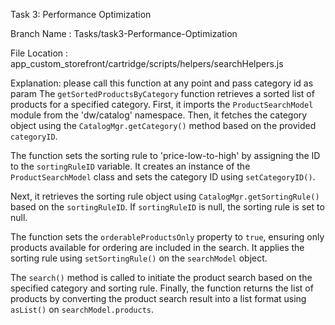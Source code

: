 Task 3: Performance Optimization

Branch Name : Tasks/task3-Performance-Optimization

File Location : app_custom_storefront/cartridge/scripts/helpers/searchHelpers.js

Explanation:
please call this function at any point and pass category id as param
The `getSortedProductsByCategory` function retrieves a sorted list of products for a specified category. First, it imports the `ProductSearchModel` module from the 'dw/catalog' namespace. Then, it fetches the category object using the `CatalogMgr.getCategory()` method based on the provided `categoryID`. 

The function sets the sorting rule to 'price-low-to-high' by assigning the ID to the `sortingRuleID` variable. It creates an instance of the `ProductSearchModel` class and sets the category ID using `setCategoryID()`.

Next, it retrieves the sorting rule object using `CatalogMgr.getSortingRule()` based on the `sortingRuleID`. If `sortingRuleID` is null, the sorting rule is set to null.

The function sets the `orderableProductsOnly` property to `true`, ensuring only products available for ordering are included in the search. It applies the sorting rule using `setSortingRule()` on the `searchModel` object.

The `search()` method is called to initiate the product search based on the specified category and sorting rule. Finally, the function returns the list of products by converting the product search result into a list format using `asList()` on `searchModel.products`.
